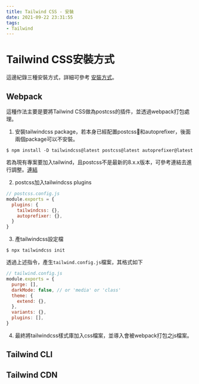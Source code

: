 ```yaml
---
title: Tailwind CSS - 安裝
date: 2021-09-22 23:31:55
tags:
- Tailwind
---
```


# Tailwind CSS安裝方式
這邊紀錄三種安裝方式，詳細可參考 [安裝方式](https://tailwindcss.com/docs/installation)。

## Webpack
這種作法主要是要將Tailwind CSS做為postcss的插件，並透過webpack打包處理。

1. 安裝tailwindcss package，若本身已經配置postcss和autoprefixer，後面兩個package可以不安裝。
```shell
$ npm install -D tailwindcss@latest postcss@latest autoprefixer@latest
```
  若為現有專案要加入tailwind，且postcss不是最新的8.x.x版本，可參考連結去進行調整。[連結](https://tailwindcss.com/docs/installation#post-css-7-compatibility-build)


2. postcss加入tailwindcss plugins
```JavaScript
// postcss.config.js
module.exports = {
  plugins: {
    tailwindcss: {},
    autoprefixer: {},
  }
}
```

3. 產tailwindcss設定檔
```shell
$ npx tailwindcss init
```
透過上述指令，產生`tailwind.config.js`檔案，其格式如下
```JavaScript
// tailwind.config.js
module.exports = {
  purge: [],
  darkMode: false, // or 'media' or 'class'
  theme: {
    extend: {},
  },
  variants: {},
  plugins: [],
}
```
4. 最終將tailwindcss樣式庫加入css檔案，並導入會被webpack打包之js檔案。


## Tailwind CLI

## Tailwind CDN